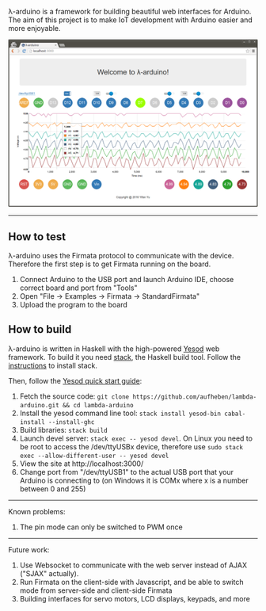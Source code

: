 λ-arduino is a framework for building beautiful web interfaces for Arduino. The aim of this project is to make IoT development with Arduino easier and more enjoyable.

![screenshot](https://raw.githubusercontent.com/aufheben/lambda-arduino/master/doc/screenshot.png)

---

## How to test

λ-arduino uses the Firmata protocol to communicate with the device. Therefore the first step is to get Firmata running on the board.

1. Connect Arduino to the USB port and launch Arduino IDE, choose correct board and port from "Tools"
1. Open "File -> Examples -> Firmata -> StandardFirmata"
1. Upload the program to the board

## How to build

λ-arduino is written in Haskell with the high-powered [Yesod](http://www.yesodweb.com/) web framework. To build it you need [stack](http://docs.haskellstack.org/en/stable/README/), the Haskell build tool. Follow the [instructions](http://docs.haskellstack.org/en/stable/install_and_upgrade/) to install stack.

Then, follow the [Yesod quick start guide](http://www.yesodweb.com/page/quickstart):

1. Fetch the source code: `git clone https://github.com/aufheben/lambda-arduino.git && cd lambda-arduino`
1. Install the yesod command line tool: `stack install yesod-bin cabal-install --install-ghc`
1. Build libraries: `stack build`
1. Launch devel server: `stack exec -- yesod devel`. On Linux you need to be root to access the /dev/ttyUSBx device, therefore use `sudo stack exec --allow-different-user -- yesod devel`
1. View the site at http://localhost:3000/
1. Change port from "/dev/ttyUSB1" to the actual USB port that your Arduino is connecting to (on Windows it is COMx where x is a number between 0 and 255)

---

Known problems:

1. The pin mode can only be switched to PWM once

---

Future work:

1. Use Websocket to communicate with the web server instead of AJAX ("SJAX" actually).
2. Run Firmata on the client-side with Javascript, and be able to switch mode from server-side
   and client-side Firmata
3. Building interfaces for servo motors, LCD displays, keypads, and more
